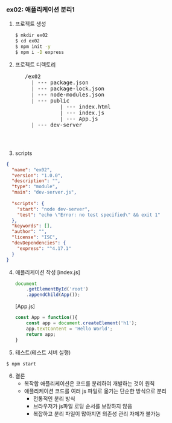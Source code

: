 ### ex02: 애플리케이션 분리1
1. 프로젝트 생성
    ```bash
    $ mkdir ex02
    $ cd ex02
    $ npm init -y
    $ npm i -D express
    ```
2. 프로젝트 디렉토리
    <pre>
      /ex02
        | --- package.json
        | --- package-lock.json
        | --- node-modules.json
        | --- public
                 | --- index.html
                 | --- index.js
                 | --- App.js
        | --- dev-server
    <pre>
3. scripts
```json
{
  "name": "ex02",
  "version": "1.0.0",
  "description": "",
  "type": "module",
  "main": "dev-server.js",
  
  "scripts": {
    "start": "node dev-server",
    "test": "echo \"Error: no test specified\" && exit 1"
  },
  "keywords": [],
  "author": "",
  "license": "ISC",
  "devDependencies": {
    "express": "^4.17.1"
  }
}
```

4. 애플리케이션 작성
    [index.js]
    ```javascript
    document
        .getElementById('root')
        .appendChild(App());
    ```
    
    [App.js]
    ```javascript
    const App = function(){
        const app = document.createElement('h1');
        app.textContent = 'Hello World';
        return app;
    }   
    ```

5. 테스트(테스트 서버 실행)
```bash
$ npm start
```

6. 결론
    - 복작합 애플리케이션은 코드를 분리하여 개발하는 것이 원칙
    - 애플리케이션 코드를 여러 js 파일로 옮기는 단순한 방식으로 분리
      + 전통적인 분리 방식
      + 브라우저가 js파일 로딩 순서를 보장하지 않음
      + 복잡하고 분리 파일이 많아지면 의존성 관리 자체가 불가능
